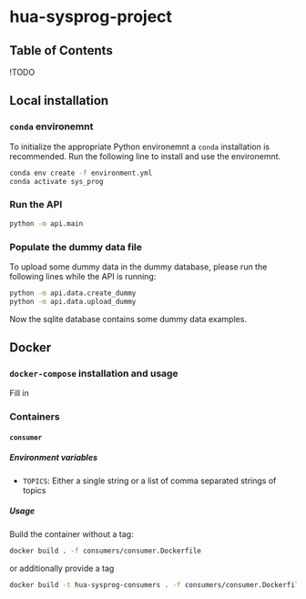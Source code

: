 # hua-sysprog-project

## Table of Contents

!TODO

## Local installation

### `conda` environemnt

To initialize the appropriate Python environemnt a `conda` installation is recommended.
Run the following line to install and use the environemnt.

```bash
conda env create -f environment.yml
conda activate sys_prog
```

### Run the API

```bash
python -m api.main
```

### Populate the dummy data file

To upload some dummy data in the dummy database, please run the following lines while the API is running:

```bash
python -m api.data.create_dummy
python -m api.data.upload_dummy
```

Now the sqlite database contains some dummy data examples.

## Docker

### `docker-compose` installation and usage

Fill in

### Containers

#### `consumer`

##### Environment variables

- `TOPICS`: Either a single string or a list of comma separated strings of topics

##### Usage

Build the container without a tag:

```bash
docker build . -f consumers/consumer.Dockerfile
```

or additionally provide a tag

```bash
docker build -t hua-sysprog-consumers . -f consumers/consumer.Dockerfile
```
